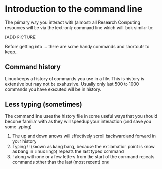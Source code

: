 # Introduction to the command line

The primary way you interact with (almost) all Research Computing resources will be via the text-only command line which will look similar to:

[ADD PICTURE]

Before getting into ... there are some handy commands and shortcuts to keep..

## Command history

Linux keeps a history of commands you use in a file.  This is history is extensive but may not be exahustive.  Usually only last 500 to 1000 
commands you have executed will be in history.

## Less typing (sometimes)

The command line uses the history file in some useful ways that you should become familiar with as they will speedup your interaction (and save you some typing)

1. The up and down arrows will effectively scroll backward and forward in your history
2. Typing !! (known as bang bang, because the exclamation point is know as bang in Linux lingo) repeats the last typed command
3. ! along with one or a few letters from the start of the command repeats commands other than the last (most recent) one 



